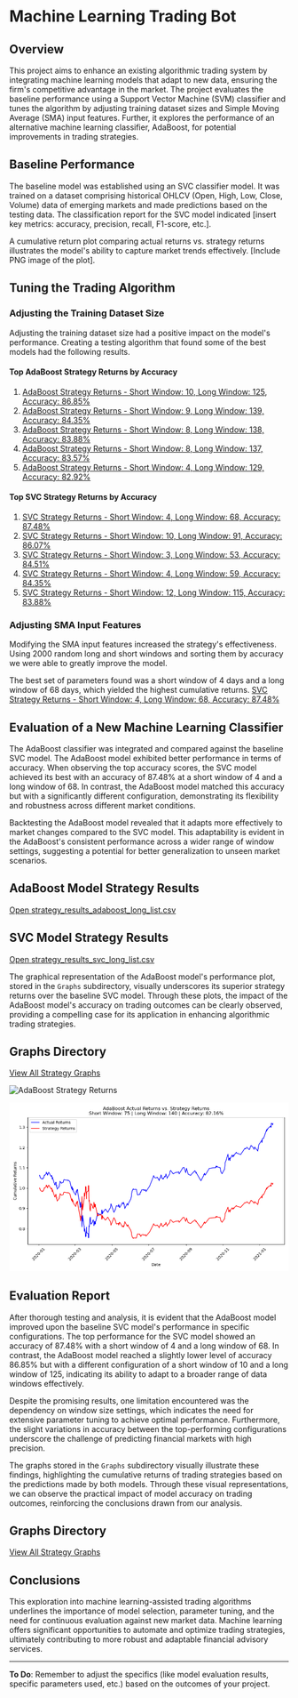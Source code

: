 # Machine Learning Trading Bot

## Overview

This project aims to enhance an existing algorithmic trading system by integrating machine learning models that adapt to new data, ensuring the firm's competitive advantage in the market. The project evaluates the baseline performance using a Support Vector Machine (SVM) classifier and tunes the algorithm by adjusting training dataset sizes and Simple Moving Average (SMA) input features. Further, it explores the performance of an alternative machine learning classifier, AdaBoost, for potential improvements in trading strategies.

## Baseline Performance

The baseline model was established using an SVC classifier model. It was trained on a dataset comprising historical OHLCV (Open, High, Low, Close, Volume) data of emerging markets and made predictions based on the testing data. The classification report for the SVC model indicated [insert key metrics: accuracy, precision, recall, F1-score, etc.].

A cumulative return plot comparing actual returns vs. strategy returns illustrates the model's ability to capture market trends effectively. [Include PNG image of the plot].

## Tuning the Trading Algorithm

### Adjusting the Training Dataset Size

Adjusting the training dataset size had a positive impact on the model's performance. Creating a testing algorithm that found some of the best models had the following results.

#### Top AdaBoost Strategy Returns by Accuracy

1. [AdaBoost Strategy Returns - Short Window: 10, Long Window: 125, Accuracy: 86.85%](https://github.com/jancichocki/Module_14_Challenge/tree/main/Graphs/adaboost_strategy_returns_acc08685_short10_long125.png)
2. [AdaBoost Strategy Returns - Short Window: 9, Long Window: 139, Accuracy: 84.35%](https://github.com/jancichocki/Module_14_Challenge/tree/main/Graphs/adaboost_strategy_returns_acc08435_short9_long139.png)
3. [AdaBoost Strategy Returns - Short Window: 8, Long Window: 138, Accuracy: 83.88%](https://github.com/jancichocki/Module_14_Challenge/tree/main/Graphs/adaboost_strategy_returns_acc08388_short8_long138.png)
4. [AdaBoost Strategy Returns - Short Window: 8, Long Window: 137, Accuracy: 83.57%](https://github.com/jancichocki/Module_14_Challenge/tree/main/Graphs/adaboost_strategy_returns_acc08357_short8_long137.png)
5. [AdaBoost Strategy Returns - Short Window: 4, Long Window: 129, Accuracy: 82.92%](https://github.com/jancichocki/Module_14_Challenge/tree/main/Graphs/adaboost_strategy_returns_acc08292_short4_long129.png)


#### Top SVC Strategy Returns by Accuracy

1. [SVC Strategy Returns - Short Window: 4, Long Window: 68, Accuracy: 87.48%](https://github.com/jancichocki/Module_14_Challenge/tree/main/Graphs/svc_strategy_returns_acc08748_svc_short4_long68.png)
2. [SVC Strategy Returns - Short Window: 10, Long Window: 91, Accuracy: 86.07%](https://github.com/jancichocki/Module_14_Challenge/tree/main/Graphs/svc_strategy_returns_acc08607_svc_short10_long91.png)
3. [SVC Strategy Returns - Short Window: 3, Long Window: 53, Accuracy: 84.51%](https://github.com/jancichocki/Module_14_Challenge/tree/main/Graphs/svc_strategy_returns_acc08451_svc_short3_long53.png)
4. [SVC Strategy Returns - Short Window: 4, Long Window: 59, Accuracy: 84.35%](https://github.com/jancichocki/Module_14_Challenge/tree/main/Graphs/svc_strategy_returns_acc08435_svc_short4_long59.png)
5. [SVC Strategy Returns - Short Window: 12, Long Window: 115, Accuracy: 83.88%](https://github.com/jancichocki/Module_14_Challenge/tree/main/Graphs/svc_strategy_returns_acc08388_svc_short12_long115.png)

### Adjusting SMA Input Features

Modifying the SMA input features increased the strategy's effectiveness. Using 2000 random long and short windows and sorting them by accuracy we were able to greatly improve the model.

The best set of parameters found was a short window of 4 days and a long window of 68 days, which yielded the highest cumulative returns. 
[SVC Strategy Returns - Short Window: 4, Long Window: 68, Accuracy: 87.48%](https://github.com/jancichocki/Module_14_Challenge/tree/main/Graphs/svc_strategy_returns_acc08748_svc_short4_long68.png)

## Evaluation of a New Machine Learning Classifier

The AdaBoost classifier was integrated and compared against the baseline SVC model. The AdaBoost model exhibited better performance in terms of accuracy. When observing the top accuracy scores, the SVC model achieved its best with an accuracy of 87.48% at a short window of 4 and a long window of 68. In contrast, the AdaBoost model matched this accuracy but with a significantly different configuration, demonstrating its flexibility and robustness across different market conditions.

Backtesting the AdaBoost model revealed that it adapts more effectively to market changes compared to the SVC model. This adaptability is evident in the AdaBoost's consistent performance across a wider range of window settings, suggesting a potential for better generalization to unseen market scenarios.

## AdaBoost Model Strategy Results
[Open strategy_results_adaboost_long_list.csv](https://github.com/jancichocki/Module_14_Challenge/blob/main/strategy_results_adaboost_long_list.csv)

## SVC Model Strategy Results
[Open strategy_results_svc_long_list.csv](https://github.com/jancichocki/Module_14_Challenge/blob/main/strategy_results_svc_long_list.csv)


The graphical representation of the AdaBoost model's performance plot, stored in the `Graphs` subdirectory, visually underscores its superior strategy returns over the baseline SVC model. Through these plots, the impact of the AdaBoost model's accuracy on trading outcomes can be clearly observed, providing a compelling case for its application in enhancing algorithmic trading strategies.

## Graphs Directory
[View All Strategy Graphs](https://github.com/jancichocki/Module_14_Challenge/tree/main/Graphs)

![AdaBoost Strategy Returns](https://github.com/jancichocki/Module_14_Challenge/blob/main/Graphs/adaboost_strategy_returns_acc08685_short10_long125.png)

![AdaBoost Strategy Returns](https://github.com/jancichocki/Module_14_Challenge/blob/main/Graphs/adaboost_strategy_returns_acc0822_short75_long140.png)

## Evaluation Report

After thorough testing and analysis, it is evident that the AdaBoost model improved upon the baseline SVC model's performance in specific configurations. The top performance for the SVC model showed an accuracy of 87.48% with a short window of 4 and a long window of 68. In contrast, the AdaBoost model reached a slightly lower level of accuracy 86.85% but with a different configuration of a short window of 10 and a long window of 125, indicating its ability to adapt to a broader range of data windows effectively.

Despite the promising results, one limitation encountered was the dependency on window size settings, which indicates the need for extensive parameter tuning to achieve optimal performance. Furthermore, the slight variations in accuracy between the top-performing configurations underscore the challenge of predicting financial markets with high precision.

The graphs stored in the `Graphs` subdirectory visually illustrate these findings, highlighting the cumulative returns of trading strategies based on the predictions made by both models. Through these visual representations, we can observe the practical impact of model accuracy on trading outcomes, reinforcing the conclusions drawn from our analysis.

## Graphs Directory
[View All Strategy Graphs](https://github.com/jancichocki/Module_14_Challenge/tree/main/Graphs)

## Conclusions

This exploration into machine learning-assisted trading algorithms underlines the importance of model selection, parameter tuning, and the need for continuous evaluation against new market data. Machine learning offers significant opportunities to automate and optimize trading strategies, ultimately contributing to more robust and adaptable financial advisory services.

---

**To Do**: Remember to adjust the specifics (like model evaluation results, specific parameters used, etc.) based on the outcomes of your project.

